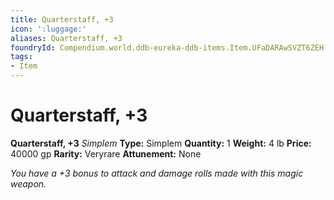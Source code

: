 ```yaml
---
title: Quarterstaff, +3
icon: ':luggage:'
aliases: Quarterstaff, +3
foundryId: Compendium.world.ddb-eureka-ddb-items.Item.UFaDARAwSVZT6ZEH
tags:
- Item
---
```


# Quarterstaff, +3

**Quarterstaff, +3**
_Simplem_
**Type:** Simplem
**Quantity:** 1
**Weight:** 4 lb
**Price:** 40000 gp
**Rarity:** Veryrare
**Attunement:** None

*You have a +3 bonus to attack and damage rolls made with this magic weapon.*
